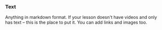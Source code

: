 ### Text
Anything in markdown format. If your lesson doesn't have videos and only has text – this is the place to put it. You can add links and images too.
